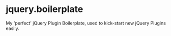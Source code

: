 # jquery.boilerplate
My 'perfect' jQuery Plugin Boilerplate, used to kick-start new jQuery Plugins easily.
